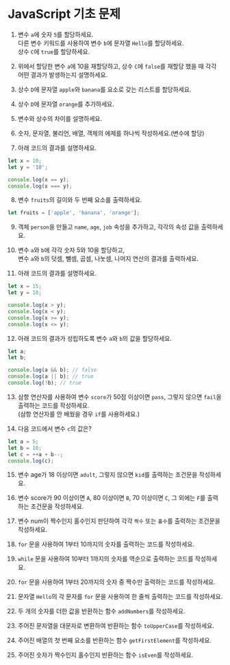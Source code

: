# JavaScript 기초 문제

1. 변수 `a`에 숫자 `5`를 할당하세요.  
   다른 변수 키워드를 사용하여 변수 `b`에 문자열 `Hello`를 할당하세요.  
   상수 `C`에 `true`를 할당하세요.

2. 위에서 할당한 변수 `a`에 10을 재할당하고, 상수 `C`에 `false`를 재할당 했을 때 각각 어떤 결과가 발생하는지 설명하세요.

3. 상수 `D`에 문자열 `apple`와 `banana`를 요소로 갖는 리스트를 할당하세요.

4. 상수 `D`에 문자열 `orange`를 추가하세요.

5. 변수와 상수의 차이를 설명하세요.

6. 숫자, 문자열, 불리언, 배열, 객체의 에제를 하나씩 작성하세요.(변수에 할당)

7. 아래 코드의 결과를 설명하세요.

```javascript
let x = 10;
let y = '10';

console.log(x == y);
console.log(x === y);
```

8. 변수 `fruits`의 길이와 두 번째 요소를 출력하세요.

```javascript
let fruits = ['apple', 'banana', 'orange']; 
```

9. 객체 `person`을 만들고 `name`, `age`, `job` 속성을 추가하고, 각각의 속성 값을 출력하세요.

10. 변수 `a`와 `b`에 각각 숫자 5와 10을 할당하고,  
    변수 `a`와 `b`의 덧셈, 뺄셈, 곱셈, 나눗셈, 나머지 연산의 결과를 출력하세요.

11. 아래 코드의 결과를 설명하세요.

```javascript
let x = 15;
let y = 10;

console.log(x > y);
console.log(x < y);
console.log(x >= y);
console.log(x <= y);
```

12. 아래 코드의 결과가 성립하도록 변수 `a`와 `b`의 값을 할당하세요.

```javascript
let a;
let b;

console.log(a && b); // false
console.log(a || b); // true 
console.log(!b); // true
```

13. 삼항 연산자를 사용하여 변수 `score`가 50점 이상이면 `pass`, 그렇지 않으면 `fail`을 출력하는 코드를 작성하세요.  
    (삼항 연산자를 안 배웠을 경우 `if`를 사용하세요.)

14. 다음 코드에서 변수 `c`의 값은?

```javascript
let a = 5;
let b = 10;
let c = ++a + b--;
console.log(c);
```

15. 변수 age가 18 이상이면 `adult`, 그렇지 않으면 `kid`를 출력하는 조건문을 작성하세요.

16. 변수 score가 90 이상이면 `A`, 80 이상이면 `B`, 70 이상이면 `C`, 그 외에는 `F`를 출력하는 조건문을 작성하세요.

17. 변수 num이 짝수인지 홀수인지 판단하여 각각 `짝수` 또는 `홀수`를 출력하는 조건문을 작성하세요.

18. `for` 문을 사용하여 1부터 10까지의 숫자를 출력하는 코드를 작성하세요.

19. `while` 문을 사용하여 10부터 1까지의 숫자를 역순으로 출력하는 코드를 작성하세요.

20. `for` 문을 사용하여 1부터 20까지의 숫자 중 짝수만 출력하는 코드를 작성하세요.

21. 문자열 `Hello`의 각 문자를 `for` 문을 사용하여 한 줄씩 출력하는 코드를 작성하세요.

22. 두 개의 숫자를 더한 값을 반환하는 함수 `addNumbers`를 작성하세요.

23. 주어진 문자열을 대문자로 변환하여 반환하는 함수 `toUpperCase`를 작성하세요.

24. 주어진 배열의 첫 번째 요소를 반환하는 함수 `getFirstElement`를 작성하세요.

25. 주어진 숫자가 짝수인지 홀수인지 반환하는 함수 `isEven`를 작성하세요.